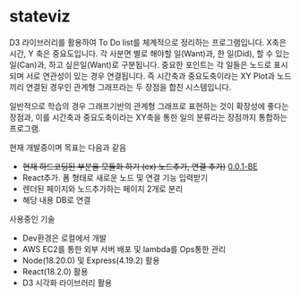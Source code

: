 # stateviz



D3 라이브러리를 활용하여 To Do list를 체계적으로 정리하는 프로그램입니다.
X축은 시간, Y 축은 중요도입니다.
각 사분면 별로 해야할 일(Want)과, 한 일(Did), 할 수 있는 일(Can)과, 하고 싶은일(Want)로 구분됩니다.
중요한 포인트는 각 일들은 노드로 표시되며 서로 연관성이 있는 경우 연결됩니다.
즉 시간축과 중요도축이라는 XY Plot과 노드끼리 연결된 경우인 관계형 그래프라는 두 장점을 합친 시스템입니다.


일반적으로 학습의 경우 그래프기반의 관계형 그래프로 표현하는 것이 확장성에 좋다는 장점과,
이를 시간축과 중요도축이라는 XY축을 통한 일의 분류라는 장점까지 통합하는 프로그램.

현재 개발중이며 목표는 다음과 같음
- ~~현재 하드코딩된 부분을 모듈화 하기 (ex) 노드추가, 연결 추가)~~ [0.0.1-BE](https://github.com/murphybread/stateviz/commit/c7cce931d0f36081d86c68e2cd834567c1c26022)
- React추가. 폼 형태로 새로운 노드 및 연결 기능 입력받기
- 렌더된 페이지와 노드추가하는 페이지 2개로 분리
- 해당 내용 DB로 연결






사용중인 기술
- Dev환경은 로컬에서 개발
- AWS EC2를 통한 외부 서버 배포 및 lambda를 Ops통한 관리
- Node(18.20.0) 및 Express(4.19.2) 활용
- React(18.2.0) 활용
- D3 시각화 라이브러리 활용